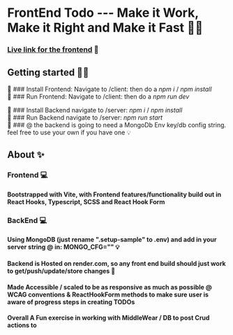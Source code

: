 # FrontEnd Todo --- Make it Work, Make it Right and Make it Fast 🤹‍♀️  
 
### [Live link for the frontend](https://truculent-coolss.surge.sh/) 🥳  

## Getting started 🏄‍♂️
💾 ### Install Frontend: Navigate to /client: then do a _npm i_ / _npm install_  
💾 ### Run Frontend:  Navigate to /client: then do a _npm run dev_  

💾 ### Install Backend navigate to /server:  _npm i_ / _npm install_  
💾 ### Run Backend navigate to /server:  _npm run start_  
💾 ### @ the backend is going to need a MongoDb Env key/db config string. feel free to use your own if you have one 💡  
 
## About ✨
### Frontend 💻
#### Bootstrapped with Vite, with Frontend features/functionality build out in React Hooks, Typescript, SCSS and React Hook Form  
### BackEnd  💻
#### Using MongoDB (just rename ".setup-sample" to .env) and add in your server string @ in: MONGO_CFG=""  💡  
#### Backend is Hosted on render.com, so any front end build should just work to get/push/update/store changes 🎉
 
####  Made Accessible  / scaled to be as responsive as much as possible @ WCAG conventions & ReactHookForm methods to make sure user is aware of progress steps in creating TODOs
#### Overall  A Fun exercise in working with MiddleWear / DB to post Crud actions to

